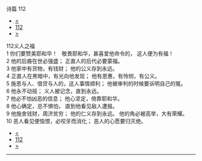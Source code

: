 ﻿





 诗篇 112




* [<](bible/PSA111.md)
* [112](bible/PSA.md)
* [>](bible/PSA113.md)



 
112义人之福  
1 你们要赞美耶和华！    敬畏耶和华，甚喜爱他命令的， 这人便为有福！  
2 他的后裔在世必强盛； 正直人的后代必要蒙福。  
3 他家中有货物，有钱财； 他的公义存到永远。  
4 正直人在黑暗中，有光向他发现； 他有恩惠，有怜悯，有公义。  
5 施恩与人、借贷与人的，这人事情顺利； 他被审判的时候要诉明自己的冤。  
6 他永不动摇； 义人被记念，直到永远。  
7 他必不怕凶恶的信息； 他心坚定，倚靠耶和华。  
8 他心确定，总不惧怕， 直到他看见敌人遭报。  
9 他施舍钱财，周济贫穷； 他的仁义存到永远。 他的角必被高举，大有荣耀。  
10 恶人看见便恼恨，必咬牙而消化； 恶人的心愿要归灭绝。 
* [<](bible/PSA111.md)
* [112](bible/PSA.md)
* [>](bible/PSA113.md)





---









